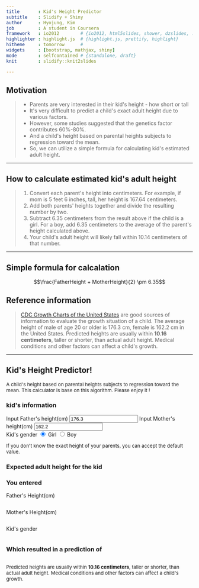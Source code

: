 ```yaml
---
title       : Kid's Height Predictor 
subtitle    : Slidify + Shiny 
author      : Hyojung, Kim
job         : A student in Coursera 
framework   : io2012        # {io2012, html5slides, shower, dzslides, ...}
highlighter : highlight.js  # {highlight.js, prettify, highlight}
hitheme     : tomorrow      # 
widgets     : [bootstrap, mathjax, shiny] 
mode        : selfcontained # {standalone, draft}
knit        : slidify::knit2slides

--- 
```

## Motivation 

> * Parents are very interested in their kid's height - how short or tall 
> * It's very difficult to predict a child's exact adult height due to various factors. 
> * However, some studies suggested that the genetics factor contributes 60%-80%. 
> * And a child's height based on parental heights subjects to regression toward the mean. 
> * So, we can utilize a simple formula for calculating kid's estimated adult height.

---
## How to calculate estimated kid's adult height 

> 1. Convert each parent's height into centimeters. For example, if mom is 5 feet 6 inches, tall, her height is 167.64 centimeters.
> 2. Add both parents' heights together and divide the resulting number by two. 
> 3. Subtract 6.35 centimeters from the result above if the child is a girl. For a boy, add 6.35 centimeters to the average of the parent's height calculated above.
> 4. Your child's adult height will likely fall within 10.14 centimeters of that number.

--- 
## Simple formula for calcalation

$$\frac{FatherHeight + MotherHeight}{2} \pm 6.35$$

## Reference information
> [CDC Growth Charts of the United States](http://www.cdc.gov/GrowthCharts/) are good sources of information to evaluate the growth situation of a child.
> The average height of male of age 20 or older is 176.3 cm, female is 162.2 cm in the United States.
> Predicted heights are usually within <strong>10.16 centimeters</strong>, taller or shorter, than actual adult height. Medical conditions and other factors can affect a child's growth.

--- 
## Kid's Height Predictor!

<div class="row-fluid">
  <div class="span4">
    <form class="well">
      <p><font size='2'>A child's height based on parental heights subjects to regression toward the mean. This calculator is base on this algorithm. Please enjoy it !</font></p>
      <h3>kid's information</h3>
      <label for="fhinput">Input Father's height(cm)</label>
      <input id="fhinput" type="number" value="176.3"/>
      <label for="mhinput">Input Mother's height(cm)</label>
      <input id="mhinput" type="number" value="162.2"/>
      <div id="gender" class="control-group shiny-input-radiogroup">
        <label class="control-label" for="gender">Kid's gender</label>
        <label class="radio">
          <input type="radio" name="gender" id="gender1" value="-1" checked="checked"/>
          <span>Girl</span>
        </label>
        <label class="radio">
          <input type="radio" name="gender" id="gender2" value="1"/>
          <span>Boy</span>
        </label>
      </div>
      <p><font size='2'>If you don't know the exact height of your parents, you can accept the default value.</font></p>
    </form>
  </div>
  <div class="span8">
    <h3>Expected adult height for the kid</h3>
    <h3>You entered</h3>
    Father's Height(cm)
    <pre id="fhoutput" class="shiny-text-output"></pre>
    Mother's Height(cm)
    <pre id="mhoutput" class="shiny-text-output"></pre>
    Kid's gender
    <pre id="genderout" class="shiny-text-output"></pre>
    <h3>Which resulted in a prediction of</h3>
    <pre id="prediction" class="shiny-text-output"></pre>
    <p><font size='2'>Predicted heights are usually within <strong>10.16 centimeters</strong>, taller or shorter, than actual adult height. Medical conditions and other factors can affect a child's growth.</font></p>
  </div>
</div>


